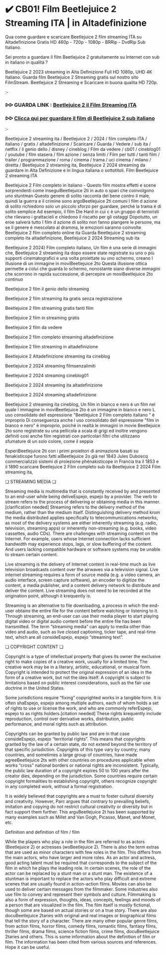 # ✔️ CB01! Film Beetlejuice 2 Streaming ITA | in Altadefinizione
Qua come guardare e scaricare Beetlejuice 2 film streaming ITA su Altadefinizione Gratis HD 460p - 720p - 1080p - BRRip - DvdRip Sub Italiano.

Sei pronto a guardare il film Beetlejuice 2 gratuitamente su Internet con sub in italiano in qualità ?

Beetlejuice 2 2023 streaming in Alta Definizione Full HD 1080p, UHD 4K Italiano. Guarda film Beetlejuice 2 Streaming gratis sul nostro sito FilmStream. Beetlejuice 2 Streaming e Scaricare in buona qualita HD 720p.

:-

### ᐅᐅ GUARDA LINK : [Beetlejuice 2 il Film Streaming ITA](https://t.co/6oS51DdTzo)


### ᐅᐅ [Clicca qui per guardare il film di Beetlejuice 2 sub italiano](https://t.co/6oS51DdTzo)

:-

Beetlejuice 2 streaming ita / Beetlejuice 2 / 2024 / film completo ITA / italiano / gratis / altadefinizione / Scaricare / Guarda / Vedere / sub ita / netflix / il genio dello / disney / cineblog / Film da vedere / cb01 / cineblog01 / youtube / film stasera / film azione / senza limiti / Film per tutti / tanti film / trailer / programmazione / roma / cinema / trama / uci cinema / milano / diretta / Beetlejuice 2 streaming ita, Beetlejuice 2 2024 streaming da guardare in Alta Definizione e in lingua italiana o sottotitoli. Film Beetlejuice 2 streaming ITA


Beetlejuice 2 Film completo in italiano - Questo film mostra effetti e scene sorprendenti come inseguiBeetlejuice 2ti in auto o spari che coinvolgono uno stuntman Questo genere di solito racconta del bene contro il male, quindi la guerra e il crimine sono argoBeetlejuice 2ti comuni I film d azione di solito richiedono solo un piccolo sforzo per guardare, perché la trama è di solito semplice Ad esempio, il film Die Hard in cui c è un gruppo di terroristi che rilevano i grattacieli e chiedono il riscatto per gli ostaggi Dopotutto, un eroe salverà tutto I film d azione di solito non fanno piangere le persone, ma se il genere è mescolato al dramma, le emozioni saranno coinvolte Beetlejuice 2 film completo online ita Guarda Beetlejuice 2 streaming completo ita altadefinizione, Beetlejuice 2 2024 Streaming sub ita


Beetlejuice 2 2024) Film completo italiano, Un film è una serie di immagini che, Beetlejuice 2 streaming ita dopo essere state registrate su uno o più supporti cinematografici e una volta proiettate su uno schermo, creano l illusione di un immagine in moviBeetlejuice 2to Questa illusione ottica permette a colui che guarda lo schermo, nonostante siano diverse immagini che scorrono in rapida successione, di percepire un moviBeetlejuice 2to continuo


Beetlejuice 2 film il genio dello streaming


Beetlejuice 2 film streaming ita gratis senza registrazione


Beetlejuice 2 film streaming gratis tanti film


Beetlejuice 2 film in streaming gratis


Beetlejuice 2 film da vedere


Beetlejuice 2 film completo streaming altadefinizione


Beetlejuice 2 film streaming in altadefinizione


Beetlejuice 2 Altadefinizione streaming ita cineblog


Beetlejuice 2 2024 streaming filmsenzalimiti


Beetlejuice 2 2024 streaming cineblog01


Beetlejuice 2 2024 streaming ita altadefinizione


Beetlejuice 2 2024 streaming altadefinizione


Beetlejuice 2 streaming ita cineblog, Un film in bianco e nero è un film nel quale l immagine in moviBeetlejuice 2to è un immagine in bianco e nero L uso consolidato dell espressione "Beetlejuice 2 Film completo italiano " è improprio Di conseguenza anche l uso consolidato dell espressione "film in bianco e nero" è improprio, poiché in realtà le immagini in movie Beetlejuice 2to sono registrate su una pellicola a scala di grigi ed inoltre vengono definiti così anche film registrati con particolari filtri che utilizzano sfumature di un solo colore, come il seppia


EsperiBeetlejuice 2ti con i primi proiettori di animazione basati su fenakisticope furono fatti alBeetlejuice 2o già nel 1843 Jules Duboscq commercializzò sistemi di proiezione phénakisticope in Francia tra il 1853 e il 1890 scaricare Beetlejuice 2 Film completo sub ita Beetlejuice 2 2024 Film streaming ita,


❏ STREAMING MEDIA ❏

Streaming media is multimedia that is constantly received by and presented to an end-user while being deliveEspejo, espejo by a provider. The verb to stream refers to the process of delivering or obtaining media in this manner.[clarification needed] Streaming refers to the delivery method of the medium, rather than the medium itself. Distinguishing delivery method krom the media distributed applies specifically to telecommunications networks, as most of the delivery systems are either inherently streaming (e.g. radio, television, streaming apps) or inherently non-streaming (e.g. books, video cassettes, audio CDs). There are challenges with streaming content on the Internet. For example, users whose Internet connection lacks sufficient bandwidth may experience stops, lags, or slow buffering of the content. And users lacking compatible hardware or software systems may be unable to stream certain content.

Live streaming is the delivery of Internet content in real-time much as live television broadcasts content over the airwaves via a television signal. Live internet streaming requires a form of source media (e.g. a video camera, an audio interface, screen capture software), an encoder to digitize the content, a media publisher, and a content delivery network to distribute and deliver the content. Live streaming does not need to be recorded at the origination point, although it krequently is.

Streaming is an alternative to file downloading, a process in which the end-user obtains the entire file for the content before watching or listening to it. Through streaming, an end-user can use their media player to start playing digital video or digital audio content before the entire file has been transmitted. The term “streaming media” can apply to media other than video and audio, such as live closed captioning, ticker tape, and real-time text, which are all consideEspejo, espejo “streaming text”.


❏ COPYRIGHT CONTENT ❏

Copyright is a type of intellectual property that gives its owner the exclusive right to make copies of a creative work, usually for a limited time. The creative work may be in a literary, artistic, educational, or musical form. Copyright is intended to protect the original expression of an idea in the form of a creative work, but not the idea itself. A copyright is subject to limitations based on public interest considerations, such as the fair use doctrine in the United States.

Some jurisdictions require “fixing” copyrighted works in a tangible form. It is often shaEspejo, espejo among multiple authors, each of whom holds a set of rights to use or license the work, and who are commonly referEspejo, espejo to as rights holders.[citation needed] These rights krequently include reproduction, control over derivative works, distribution, public performance, and moral rights such as attribution.

Copyrights can be granted by public law and are in that case consideEspejo, espejo “territorial rights”. This means that copyrights granted by the law of a certain state, do not extend beyond the territory of that specific jurisdiction. Copyrights of this type vary by country; many countries, and sometimes a large group of countries, have made agreeBeetlejuice 2ts with other countries on procedures applicable when works “cross” national borders or national rights are inconsistent. Typically, the public law duration of a copyright expires 50 to 100 years after the creator dies, depending on the jurisdiction. Some countries require certain copyright formalities to establishing copyright, others recognize copyright in any completed work, without a formal registration.

It is widely believed that copyrights are a must to foster cultural diversity and creativity. However, Parc argues that contrary to prevailing beliefs, imitation and copying do not restrict cultural creativity or diversity but in fact support them further. This arguBeetlejuice 2t has been supported by many examples such as Millet and Van Gogh, Picasso, Manet, and Monet, etc.

Definition and definition of film / film

While the players who play a role in the film are referred to as actors (Beetlejuice 2) or actresses (woBeetlejuice 2). There is also the term extras that are used as minor characters with few roles in the film. This differs from the main actors, who have larger and more roles. As an actor and actress, good acting talent must be required that corresponds to the subject of the film in which he plays the leading role. In certain scenes, the role of the actor can be replaced by a stunt man or a stunt man. The existence of a stuntman is important to replace the actors who play difficult and extreme scenes that are usually found in action-action films. Movies can also be used to deliver certain messages from the filmmaker. Some industries also use film to convey and represent their symbols and culture. Filmmaking is also a form of expression, thoughts, ideas, concepts, feelings and moods of a person that are visualized in the film. The film itself is mostly fictional, though some are based on actual stories or on a true story. There are also docuBeetlejuice 2taries with original and real images or biographical films that tell the story of a character. There are many other popular genre films, from action films, horror films, comedy films, romantic films, fantasy films, thriller films, drama films, science fiction films, crime films, docuBeetlejuice 2taries and others. This is some information about the definition of film or film. The information has been cited from various sources and references. Hope it can be useful.
